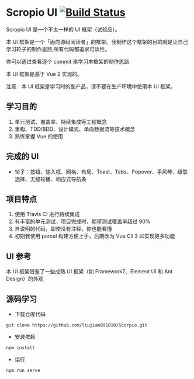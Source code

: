 # Scropio UI [![Build Status](https://travis-ci.org/liujian891010/Scorpio.svg?branch=master)](https://travis-ci.org/liujian891010/Scorpio)

Scropio UI 是一个不太一样的 UI 框架（试验品）。

本 UI 框架是一个「面向源码阅读者」的框架。我制作这个框架的目的就是让自己学习轮子的制作思路,所有代码都追求可读性。

你可以通过查看逐个 commit 来学习本框架的制作思路

本 UI 框架是基于 Vue 2 实现的。

注意：本 UI 框架是学习时的副产品，请不要在生产环境中使用本 UI 框架。

## 学习目的

1. 单元测试、覆盖率、持续集成等工程概念
2. 重构、TDD/BDD、设计模式、单向数据流等技术概念
3. 熟练掌握 Vue 的使用

## 完成的 UI

- 轮子：按钮、输入框、网格、布局、Toast、Tabs、Popover、手风琴、级联选择、无缝轮播、响应式导航条

## 项目特点

1. 使用 Travis CI 进行持续集成
2. 有丰富的单元测试，项目完成时，期望测试覆盖率超过 90%
3. 自说明的代码，即使没有注释，你也能看懂
4. 初期我使用 parcel 构建方便上手，后期改为 Vue Cli 3 以实现更多功能

## UI 参考

本 UI 框架借鉴了一些成熟 UI 框架（如 Framework7、Element UI 和 Ant Design）的外观

## 源码学习

- 下载仓库代码

```shell
git clone https://github.com/liujian891010/Scorpio.git
```

- 安装依赖

```shell
npm install
```

- 运行

```shell
npm run serve
```
